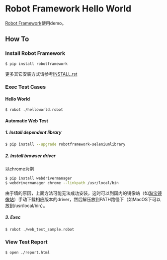 # Robot Framework Hello World

[Robot Framework](https://robotframework.org/)使用demo。

## How To

### Install Robot Framework

```bash
$ pip install robotframework
```

更多其它安装方式请参考[INSTALL.rst](https://github.com/robotframework/robotframework/blob/master/INSTALL.rst)

### Exec Test Cases

#### Hello World

```bash
$ robot ./helloworld.robot
```

#### Automatic Web Test

##### 1. Install dependent library

```bash
$ pip install --upgrade robotframework-seleniumlibrary
```

##### 2. Install browser driver

以chrome为例

```bash
$ pip install webdrivermanager
$ webdrivermanager chrome --linkpath /usr/local/bin
```

由于墙的原因，上面方法可能无法成功安装，这时可以到国内的镜像站（如[淘宝镜像站](https://npm.taobao.org/mirrors/chromedriver/)）手动下载相应版本的driver，然后解压放到PATH路径下（如MacOS下可以放到/usr/local/bin）。

##### 3. Exec

```bash
$ robot ./web_test_sample.robot
```

### View Test Report

```bash
$ open ./report.html
```

